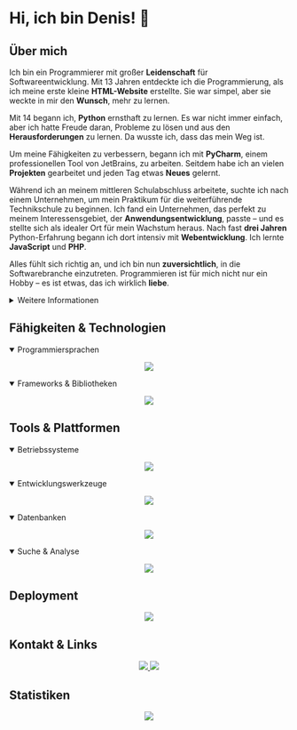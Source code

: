 # Hi, ich bin Denis! 👋

## Über mich
Ich bin ein Programmierer mit großer **Leidenschaft** für Softwareentwicklung. Mit 13 Jahren entdeckte ich die Programmierung, als ich
meine erste kleine **HTML-Website** erstellte. Sie war simpel, aber sie weckte in mir den **Wunsch**, mehr zu lernen.

Mit 14 begann ich, **Python** ernsthaft zu lernen. Es war nicht immer einfach, aber ich hatte Freude daran, Probleme zu
lösen und aus den **Herausforderungen** zu lernen. Da wusste ich, dass das mein Weg ist.

Um meine Fähigkeiten zu verbessern, begann ich mit **PyCharm**, einem professionellen Tool von JetBrains, zu arbeiten.
Seitdem habe ich an vielen **Projekten** gearbeitet und jeden Tag etwas **Neues** gelernt.

Während ich an meinem mittleren Schulabschluss arbeitete, suchte ich nach einem Unternehmen, um mein Praktikum für die
weiterführende Technikschule zu beginnen. Ich fand ein Unternehmen, das perfekt zu meinem Interessensgebiet, der
**Anwendungsentwicklung**, passte – und es stellte sich als idealer Ort für mein Wachstum heraus. Nach fast **drei Jahren**
Python-Erfahrung begann ich dort intensiv mit **Webentwicklung**. Ich lernte **JavaScript** und **PHP**.

Alles fühlt sich richtig an, und ich bin nun **zuversichtlich**, in die Softwarebranche einzutreten. Programmieren ist für
mich nicht nur ein Hobby – es ist etwas, das ich wirklich **liebe**.

<details>
  <summary>Weitere Informationen</summary>
  <p>
    🏷️ Name: Denis<br/>
    ⏰ Alter: 17<br/>
    🎂 Geburtstag: 25.12.2007<br/>
    📍 Wohnort: Hessen, Deutschland
  </p>
</details>

## Fähigkeiten & Technologien

<details open>
  <summary>Programmiersprachen</summary>
  <p align="center">
    <img src="https://skillicons.dev/icons?i=py,js,ts,html,css" />
  </p>
</details>

<details open>
  <summary>Frameworks & Bibliotheken</summary>
  <p align="center">
    <img src="https://skillicons.dev/icons?i=fastapi,bootstrap,tailwind,vue,vite" />
  </p>
</details>

## Tools & Plattformen

<details open>
  <summary>Betriebssysteme</summary>
  <p align="center">
    <img src="https://skillicons.dev/icons?i=windows,ubuntu" />
  </p>
</details>

<details open>
  <summary>Entwicklungswerkzeuge</summary>
  <p align="center">
    <img src="https://skillicons.dev/icons?i=pycharm,webstorm,github,stackoverflow,postman" />
  </p>
</details>

<details open>
  <summary>Datenbanken</summary>
  <p align="center">
    <img src="https://skillicons.dev/icons?i=mysql,sqlite" />
  </p>
</details>

<details open>
  <summary>Suche & Analyse</summary>
  <p align="center">
    <img src="https://skillicons.dev/icons?i=elasticsearch" />
  </p>
</details>

## Deployment

<p align="center">
  <img src="https://skillicons.dev/icons?i=docker,nginx,nodejs" />
</p>

## Kontakt & Links

<p align="center">
  <a href="https://github.com/DenFlash">
    <img src="https://skillicons.dev/icons?i=github" />
  </a>
  <a href="mailto:lichtdenbub@gmail.com?body=%0D%0A----------------------------------------%0D%0AMessage%20created%20from%20GitHub">
    <img src="https://skillicons.dev/icons?i=gmail" />
  </a>
</p>

## Statistiken

<p align="center">
  <a href="https://github.com/DenFlash">
    <img src="https://github-readme-stats.vercel.app/api/top-langs/?username=DenFlash&theme=tokyonight&layout=compact&custom_title=Meistgenutzte%20Programmiersprachen&card_width=355" />
  </a>
</p>